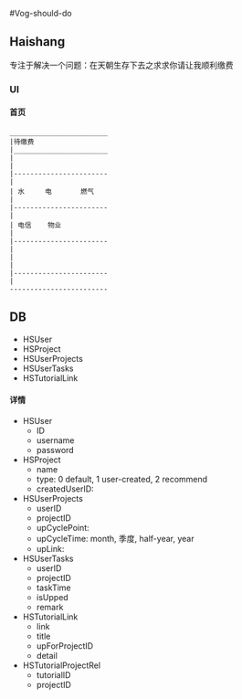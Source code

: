 #Vog-should-do

## Haishang
专注于解决一个问题：在天朝生存下去之求求你请让我顺利缴费

### UI

#### 首页

```
________________________
|待缴费
|_______________________
|
|
|-----------------------
|
| 水		电		燃气
|
|-----------------------
|
| 电信	物业	
|
|-----------------------
|
|
|
|-----------------------
|
------------------------
```


## DB


- HSUser
- HSProject
- HSUserProjects
- HSUserTasks
- HSTutorialLink

  
#### 详情
- HSUser
	- ID
	- username
	- password
- HSProject
	- name
	- type: 0 default, 1 user-created, 2 recommend
	- createdUserID:
- HSUserProjects
	- userID
	- projectID
	- upCyclePoint:
	- upCycleTime: month, 季度, half-year, year
	- upLink:
- HSUserTasks
	- userID
	- projectID
	- taskTime
	- isUpped
	- remark
- HSTutorialLink
	- link
	- title
	- upForProjectID
	- detail
- HSTutorialProjectRel
	- tutorialID
	- projectID
